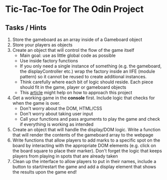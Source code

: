# Tic-Tac-Toe for The Odin Project
## Tasks / Hints
1. Store the gameboard as an array inside of a Gameboard object
2. Store your players as objects
3. Create an object that will control the flow of the game itself
    - Main goal: use as little global code as possible
    - Use inside factory functions
    - If you only need a single instance of something (e.g. the gameboard, the displayController etc.) wrap the factory inside an IIFE (module pattern) so it cannot be reused to create additional instances.
    - Think carefully where each bit of logic should reside. Each piece should fit in the game, player or gameboard objects
    - This [article](https://www.ayweb.dev/blog/building-a-house-from-the-inside-out) might help on how to approach this project
4. Get a working game in the **console** first. Include logic that checks for when the game is over.
    - Don't worry about the DOM, HTML/CSS
    - Don't worry about taking user input
    - Call your functions and pass arguments to play the game and check if everything is working as intended
5. Create an object that will handle the display/DOM logic. Write a function that will render the contents of the gameboard array to the webpage
6. Write functions that allow players to add marks to a specific spot on the board by interacting with the appropriate DOM elements (e.g. click on the board square to place their marker). Don't forget the logic that keeps players from playing in spots that are already taken
7. Clean up the interface to allow players to put in their names, include a button to start/restart the game and add a display element that shows the results upon the game end!
